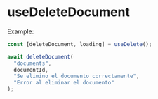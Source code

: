 # useDeleteDocument

Example:

```js
const [deleteDocument, loading] = useDelete();

await deleteDocument(
  "documents",
  documentId,
  "Se elimino el documento correctamente",
  "Error al eliminar el documento"
);
```
